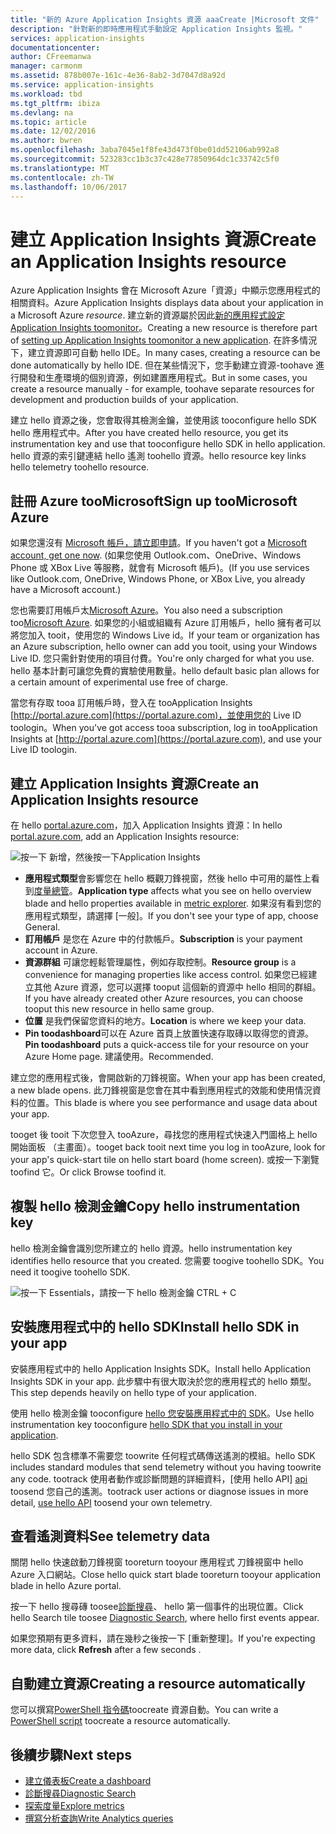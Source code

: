 ```yaml
---
title: "新的 Azure Application Insights 資源 aaaCreate |Microsoft 文件"
description: "針對新的即時應用程式手動設定 Application Insights 監視。"
services: application-insights
documentationcenter: 
author: CFreemanwa
manager: carmonm
ms.assetid: 878b007e-161c-4e36-8ab2-3d7047d8a92d
ms.service: application-insights
ms.workload: tbd
ms.tgt_pltfrm: ibiza
ms.devlang: na
ms.topic: article
ms.date: 12/02/2016
ms.author: bwren
ms.openlocfilehash: 3aba7045e1f8fe43d473f0be01dd52106ab992a8
ms.sourcegitcommit: 523283cc1b3c37c428e77850964dc1c33742c5f0
ms.translationtype: MT
ms.contentlocale: zh-TW
ms.lasthandoff: 10/06/2017
---
```

# <a name="create-an-application-insights-resource"></a><span data-ttu-id="4b640-103">建立 Application Insights 資源</span><span class="sxs-lookup"><span data-stu-id="4b640-103">Create an Application Insights resource</span></span>
<span data-ttu-id="4b640-104">Azure Application Insights 會在 Microsoft Azure「資源」中顯示您應用程式的相關資料。</span><span class="sxs-lookup"><span data-stu-id="4b640-104">Azure Application Insights displays data about your application in a Microsoft Azure *resource*.</span></span> <span data-ttu-id="4b640-105">建立新的資源屬於因此[新的應用程式設定 Application Insights toomonitor][start]。</span><span class="sxs-lookup"><span data-stu-id="4b640-105">Creating a new resource is therefore part of [setting up Application Insights toomonitor a new application][start].</span></span> <span data-ttu-id="4b640-106">在許多情況下，建立資源即可自動 hello IDE。</span><span class="sxs-lookup"><span data-stu-id="4b640-106">In many cases, creating a resource can be done automatically by hello IDE.</span></span> <span data-ttu-id="4b640-107">但在某些情況下，您手動建立資源-toohave 進行開發和生產環境的個別資源，例如建置應用程式。</span><span class="sxs-lookup"><span data-stu-id="4b640-107">But in some cases, you create a resource manually - for example, toohave separate resources for development and production builds of your application.</span></span>

<span data-ttu-id="4b640-108">建立 hello 資源之後，您會取得其檢測金鑰，並使用該 tooconfigure hello SDK hello 應用程式中。</span><span class="sxs-lookup"><span data-stu-id="4b640-108">After you have created hello resource, you get its instrumentation key and use that tooconfigure hello SDK in hello application.</span></span> <span data-ttu-id="4b640-109">hello 資源的索引鍵連結 hello 遙測 toohello 資源。</span><span class="sxs-lookup"><span data-stu-id="4b640-109">hello resource key links hello telemetry toohello resource.</span></span>

## <a name="sign-up-toomicrosoft-azure"></a><span data-ttu-id="4b640-110">註冊 Azure tooMicrosoft</span><span class="sxs-lookup"><span data-stu-id="4b640-110">Sign up tooMicrosoft Azure</span></span>
<span data-ttu-id="4b640-111">如果您還沒有 [Microsoft 帳戶，請立即申請](http://live.com)。</span><span class="sxs-lookup"><span data-stu-id="4b640-111">If you haven't got a [Microsoft account, get one now](http://live.com).</span></span> <span data-ttu-id="4b640-112">(如果您使用 Outlook.com、OneDrive、Windows Phone 或 XBox Live 等服務，就會有 Microsoft 帳戶)。</span><span class="sxs-lookup"><span data-stu-id="4b640-112">(If you use services like Outlook.com, OneDrive, Windows Phone, or XBox Live, you already have a Microsoft account.)</span></span>

<span data-ttu-id="4b640-113">您也需要訂用帳戶太[Microsoft Azure](http://azure.com)。</span><span class="sxs-lookup"><span data-stu-id="4b640-113">You also need a subscription too[Microsoft Azure](http://azure.com).</span></span> <span data-ttu-id="4b640-114">如果您的小組或組織有 Azure 訂用帳戶，hello 擁有者可以將您加入 tooit，使用您的 Windows Live id。</span><span class="sxs-lookup"><span data-stu-id="4b640-114">If your team or organization has an Azure subscription, hello owner can add you tooit, using your Windows Live ID.</span></span> <span data-ttu-id="4b640-115">您只需針對使用的項目付費。</span><span class="sxs-lookup"><span data-stu-id="4b640-115">You're only charged for what you use.</span></span> <span data-ttu-id="4b640-116">hello 基本計劃可讓您免費的實驗使用數量。</span><span class="sxs-lookup"><span data-stu-id="4b640-116">hello default basic plan allows for a certain amount of experimental use free of charge.</span></span>

<span data-ttu-id="4b640-117">當您有存取 tooa 訂用帳戶時，登入在 tooApplication Insights [http://portal.azure.com](https://portal.azure.com)，並使用您的 Live ID toologin。</span><span class="sxs-lookup"><span data-stu-id="4b640-117">When you've got access tooa subscription, log in tooApplication Insights at [http://portal.azure.com](https://portal.azure.com), and use your Live ID toologin.</span></span>

## <a name="create-an-application-insights-resource"></a><span data-ttu-id="4b640-118">建立 Application Insights 資源</span><span class="sxs-lookup"><span data-stu-id="4b640-118">Create an Application Insights resource</span></span>
<span data-ttu-id="4b640-119">在 hello [portal.azure.com](https://portal.azure.com)，加入 Application Insights 資源：</span><span class="sxs-lookup"><span data-stu-id="4b640-119">In hello [portal.azure.com](https://portal.azure.com), add an Application Insights resource:</span></span>

![按一下 新增，然後按一下Application Insights](./media/app-insights-create-new-resource/01-new.png)

* <span data-ttu-id="4b640-121">**應用程式類型**會影響您在 hello 概觀刀鋒視窗，然後 hello 中可用的屬性上看到[度量總管][metrics]。</span><span class="sxs-lookup"><span data-stu-id="4b640-121">**Application type** affects what you see on hello overview blade and hello properties available in [metric explorer][metrics].</span></span> <span data-ttu-id="4b640-122">如果沒有看到您的應用程式類型，請選擇 [一般]。</span><span class="sxs-lookup"><span data-stu-id="4b640-122">If you don't see your type of app, choose General.</span></span>
* <span data-ttu-id="4b640-123">**訂用帳戶** 是您在 Azure 中的付款帳戶。</span><span class="sxs-lookup"><span data-stu-id="4b640-123">**Subscription** is your payment account in Azure.</span></span>
* <span data-ttu-id="4b640-124">**資源群組** 可讓您輕鬆管理屬性，例如存取控制。</span><span class="sxs-lookup"><span data-stu-id="4b640-124">**Resource group** is a convenience for managing properties like access control.</span></span> <span data-ttu-id="4b640-125">如果您已經建立其他 Azure 資源，您可以選擇 tooput 這個新的資源中 hello 相同的群組。</span><span class="sxs-lookup"><span data-stu-id="4b640-125">If you have already created other Azure resources, you can choose tooput this new resource in hello same group.</span></span>
* <span data-ttu-id="4b640-126">**位置** 是我們保留您資料的地方。</span><span class="sxs-lookup"><span data-stu-id="4b640-126">**Location** is where we keep your data.</span></span>
* <span data-ttu-id="4b640-127">**Pin toodashboard**可以在 Azure 首頁上放置快速存取磚以取得您的資源。</span><span class="sxs-lookup"><span data-stu-id="4b640-127">**Pin toodashboard** puts a quick-access tile for your resource on your Azure Home page.</span></span> <span data-ttu-id="4b640-128">建議使用。</span><span class="sxs-lookup"><span data-stu-id="4b640-128">Recommended.</span></span>

<span data-ttu-id="4b640-129">建立您的應用程式後，會開啟新的刀鋒視窗。</span><span class="sxs-lookup"><span data-stu-id="4b640-129">When your app has been created, a new blade opens.</span></span> <span data-ttu-id="4b640-130">此刀鋒視窗是您會在其中看到應用程式的效能和使用情況資料的位置。</span><span class="sxs-lookup"><span data-stu-id="4b640-130">This blade is where you see performance and usage data about your app.</span></span> 

<span data-ttu-id="4b640-131">tooget 後 tooit 下次您登入 tooAzure，尋找您的應用程式快速入門圖格上 hello 開始面板 （主畫面）。</span><span class="sxs-lookup"><span data-stu-id="4b640-131">tooget back tooit next time you log in tooAzure, look for your app's quick-start tile on hello start board (home screen).</span></span> <span data-ttu-id="4b640-132">或按一下瀏覽 toofind 它。</span><span class="sxs-lookup"><span data-stu-id="4b640-132">Or click Browse toofind it.</span></span>

## <a name="copy-hello-instrumentation-key"></a><span data-ttu-id="4b640-133">複製 hello 檢測金鑰</span><span class="sxs-lookup"><span data-stu-id="4b640-133">Copy hello instrumentation key</span></span>
<span data-ttu-id="4b640-134">hello 檢測金鑰會識別您所建立的 hello 資源。</span><span class="sxs-lookup"><span data-stu-id="4b640-134">hello instrumentation key identifies hello resource that you created.</span></span> <span data-ttu-id="4b640-135">您需要 toogive toohello SDK。</span><span class="sxs-lookup"><span data-stu-id="4b640-135">You need it toogive toohello SDK.</span></span>

![按一下 Essentials，請按一下 hello 檢測金鑰 CTRL + C](./media/app-insights-create-new-resource/02-props.png)

## <a name="install-hello-sdk-in-your-app"></a><span data-ttu-id="4b640-137">安裝應用程式中的 hello SDK</span><span class="sxs-lookup"><span data-stu-id="4b640-137">Install hello SDK in your app</span></span>
<span data-ttu-id="4b640-138">安裝應用程式中的 hello Application Insights SDK。</span><span class="sxs-lookup"><span data-stu-id="4b640-138">Install hello Application Insights SDK in your app.</span></span> <span data-ttu-id="4b640-139">此步驟中有很大取決於您的應用程式的 hello 類型。</span><span class="sxs-lookup"><span data-stu-id="4b640-139">This step depends heavily on hello type of your application.</span></span> 

<span data-ttu-id="4b640-140">使用 hello 檢測金鑰 tooconfigure [hello 您安裝應用程式中的 SDK][start]。</span><span class="sxs-lookup"><span data-stu-id="4b640-140">Use hello instrumentation key tooconfigure [hello SDK that you install in your application][start].</span></span>

<span data-ttu-id="4b640-141">hello SDK 包含標準不需要您 toowrite 任何程式碼傳送遙測的模組。</span><span class="sxs-lookup"><span data-stu-id="4b640-141">hello SDK includes standard modules that send telemetry without you having toowrite any code.</span></span> <span data-ttu-id="4b640-142">tootrack 使用者動作或診斷問題的詳細資料，[使用 hello API] [ api] toosend 您自己的遙測。</span><span class="sxs-lookup"><span data-stu-id="4b640-142">tootrack user actions or diagnose issues in more detail, [use hello API][api] toosend your own telemetry.</span></span>

## <span data-ttu-id="4b640-143"><a name="monitor"></a>查看遙測資料</span><span class="sxs-lookup"><span data-stu-id="4b640-143"><a name="monitor"></a>See telemetry data</span></span>
<span data-ttu-id="4b640-144">關閉 hello 快速啟動刀鋒視窗 tooreturn tooyour 應用程式 刀鋒視窗中 hello Azure 入口網站。</span><span class="sxs-lookup"><span data-stu-id="4b640-144">Close hello quick start blade tooreturn tooyour application blade in hello Azure portal.</span></span>

<span data-ttu-id="4b640-145">按一下 hello 搜尋磚 toosee[診斷搜尋][diagnostic]、 hello 第一個事件的出現位置。</span><span class="sxs-lookup"><span data-stu-id="4b640-145">Click hello Search tile toosee [Diagnostic Search][diagnostic], where hello first events appear.</span></span> 

<span data-ttu-id="4b640-146">如果您預期有更多資料，請在幾秒之後按一下 [重新整理]。</span><span class="sxs-lookup"><span data-stu-id="4b640-146">If you're expecting more data, click **Refresh** after a few seconds  .</span></span>

## <a name="creating-a-resource-automatically"></a><span data-ttu-id="4b640-147">自動建立資源</span><span class="sxs-lookup"><span data-stu-id="4b640-147">Creating a resource automatically</span></span>
<span data-ttu-id="4b640-148">您可以撰寫[PowerShell 指令碼](app-insights-powershell.md)toocreate 資源自動。</span><span class="sxs-lookup"><span data-stu-id="4b640-148">You can write a [PowerShell script](app-insights-powershell.md) toocreate a resource automatically.</span></span>

## <a name="next-steps"></a><span data-ttu-id="4b640-149">後續步驟</span><span class="sxs-lookup"><span data-stu-id="4b640-149">Next steps</span></span>
* [<span data-ttu-id="4b640-150">建立儀表板</span><span class="sxs-lookup"><span data-stu-id="4b640-150">Create a dashboard</span></span>](app-insights-dashboards.md)
* [<span data-ttu-id="4b640-151">診斷搜尋</span><span class="sxs-lookup"><span data-stu-id="4b640-151">Diagnostic Search</span></span>](app-insights-diagnostic-search.md)
* [<span data-ttu-id="4b640-152">探索度量</span><span class="sxs-lookup"><span data-stu-id="4b640-152">Explore metrics</span></span>](app-insights-metrics-explorer.md)
* [<span data-ttu-id="4b640-153">撰寫分析查詢</span><span class="sxs-lookup"><span data-stu-id="4b640-153">Write Analytics queries</span></span>](app-insights-analytics.md)

<!--Link references-->

[api]: app-insights-api-custom-events-metrics.md
[diagnostic]: app-insights-diagnostic-search.md
[metrics]: app-insights-metrics-explorer.md
[start]: app-insights-overview.md

